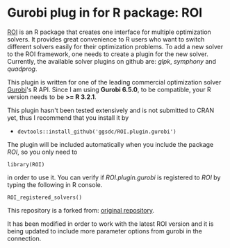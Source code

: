 # Gurobi plug in for R package: ROI

[ROI](https://github.com/cran/ROI) is an R package that creates one interface for multiple optimization solvers. It provides great convenience to R users who want to switch different solvers easily for their optimization problems. To add a new solver to the ROI framework, one needs to create a plugin for the new solver. Currently, the available solver plugins on github are: *glpk*, *symphony* and *quadprog*.


This plugin is written for one of the leading commercial optimization solver [Gurobi](http://gurobi.com/)'s R API. Since I am using  **Gurobi 6.5.0**, to be compatible, your R version needs to be **>= R 3.2.1**. 


This plugin hasn't been tested extensively and is not submitted to CRAN yet, thus I recommend that you install it by
 - `devtools::install_github('ggsdc/ROI.plugin.gurobi')`

The plugin will be included automatically when you include the package *ROI*, so you only need to 
```
library(ROI)
```
in order to use it. You can verify if *ROI.plugin.gurobi* is registered to *ROI* by typing the following in R console. 
```
ROI_registered_solvers()
```


This repository is a forked from: [original repository](https://github.com/kuol/ROI.plugin.gurobi).

It has been modified in order to work with the latest ROI version and it is being updated to include more parameter options from gurobi in the connection.